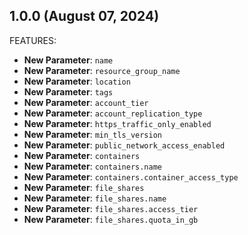 <!-- markdownlint-disable MD041 -->
## 1.0.0 (August 07, 2024)

FEATURES:

- **New Parameter**: `name`
- **New Parameter**: `resource_group_name`
- **New Parameter**: `location`
- **New Parameter**: `tags`
- **New Parameter**: `account_tier`
- **New Parameter**: `account_replication_type`
- **New Parameter**: `https_traffic_only_enabled`
- **New Parameter**: `min_tls_version`
- **New Parameter**: `public_network_access_enabled`
- **New Parameter**: `containers`
- **New Parameter**: `containers.name`
- **New Parameter**: `containers.container_access_type`
- **New Parameter**: `file_shares`
- **New Parameter**: `file_shares.name`
- **New Parameter**: `file_shares.access_tier`
- **New Parameter**: `file_shares.quota_in_gb`
